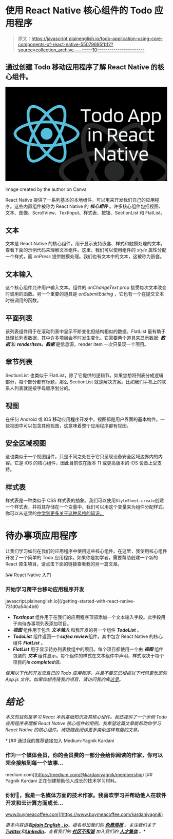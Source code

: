 # 使用 React Native 核心组件的 Todo 应用程序

> 原文：<https://javascript.plainenglish.io/todo-application-using-core-components-of-react-native-55079695fb12?source=collection_archive---------10----------------------->

## 通过创建 Todo 移动应用程序了解 React Native 的核心组件。

![](img/7cf76522566510fa85d56ecad720053f.png)

Image created by the author on Canva

React Native 提供了一系列基本的本地组件，可以用来开发我们自己的应用程序。这些内置组件被称为 React Native 的 ***核心组件*** 。许多核心组件包括视图、文本、图像、ScrollView、TextInput、样式表、按钮、SectionList 和 FlatList。

## 文本

文本是 React Native 的核心组件，用于显示支持嵌套、样式和触摸处理的文本。查看下面的示例代码来理解文本组件。这里，我们可以使用组件的 *style* 属性分配一个样式，而 *onPress* 提供触摸处理。我们也有文本中的文本，这被称为嵌套。

## 文本输入

这个核心组件允许用户输入文本。组件的 *onChangeText* prop 接受每次文本改变时调用的函数。另一个重要的道具是 *onSubmitEditing* ，它也有一个在提交文本时被调用的函数。

## 平面列表

该列表组件用于在滚动列表中显示不断变化但结构相似的数据。FlatList 最有助于处理长列表数据，其中许多项目会不时发生变化。它需要两个道具来显示数据: ***数据*** 和 ***renderItem。数据*** 是信息源，render item 一次只呈现一个项目。

## 章节列表

SectionList 也类似于 FlatList，除了它提供的逻辑节。如果您想将列表分成逻辑部分，每个部分都有标题，那么 SectionList 就是解决方案。比如我们手机上的联系人列表就是按字母顺序划分的。

## 视图

在任何 Android 或 iOS 移动应用程序开发中，视图都是用户界面的基本构件。一些视图中可以包含其他视图，这意味着整个应用程序都有视图。

## 安全区域视图

这也类似于一个视图组件，只是不同之处在于它只呈现设备安全区域边界内的内容。它是 iOS 的核心组件，因此目前仅在版本 11 或更高版本的 iOS 设备上受支持。

## 样式表

样式表是一种类似于 CSS 样式表的抽象。我们可以使用`StyleSheet.create`创建一个样式表，并将其存储在一个变量中，我们可以用这个变量来为组件分配样式。你可以从这里的[中学到更多关于这种风格的知识。](https://reactnative.dev/docs/stylesheet)

# 待办事项应用程序

让我们学习如何在我们的应用程序中使用这些核心组件。在这里，我使用核心组件开发了一个简单的 Todo 应用程序。如果你是初学者，需要帮助创建一个新的 React 原生项目，请点击下面的链接查看我的另一篇文章。

[](/getting-started-with-react-native-731d0a54c4b6) [## React Native 入门

### 开始学习跨平台移动应用程序开发

javascript.plainenglish.io](/getting-started-with-react-native-731d0a54c4b6) 

*   ***TextInput*** 组件用于在我们的应用程序顶部添加一个文本输入字段。此字段用于向待办事项列表添加项目。
*   ***视图*** 组件用于包含 ***文本输入*** 和我开发的另一个组件 ***TodoList*** 。
*   ***TodoList*** 组件返回一个***safea review***组件，其中包含 React Native 的核心组件 ***FlatList*** 。
*   ***FlatList*** 用于显示待办列表数组中的项目。每个项目都使用一个由 ***视图*** 组件包装的 ***文本*** 组件显示。每个组件的样式在文本组件中声明，样式取决于每个项目的***is completed****值。*

*使用以下代码开发您自己的 Todo 应用程序，并且不要忘记根据以下代码更改您的 App.js 文件。如果你想克隆我的项目，请访问我的库[这里](https://github.com/yagnikkardani/ToDoAppInReactNative)。*

# *结论*

*本文的目的是学习 React 本机基础知识及其核心组件。我还提供了一个示例 Todo 应用程序来理解 React Native 核心组件的用例。我希望这篇文章能帮助你学习 React Native 的核心组件。请跟随我阅读更多类似这样有趣的文章。*

*[](https://medium.com/@kardaniyagnik/membership) [## 通过我的推荐链接加入 Medium-Yagnik Kardani

### 作为一个媒体会员，你的会员费的一部分会给你阅读的作家，你可以完全接触到每一个故事…

medium.com](https://medium.com/@kardaniyagnik/membership) [](https://www.buymeacoffee.com/kardaniyagnik) [## Yagnik Kardani 正在创建帮助他人成长的技术学习材料。

### 你好👋，我是一名媒体方面的技术作家。我喜欢学习并帮助他人在软件开发和云计算方面成长…

www.buymeacoffee.com](https://www.buymeacoffee.com/kardaniyagnik) 

*更多内容请看*[***plain English . io***](https://plainenglish.io/)*。报名参加我们的* [***免费周报***](http://newsletter.plainenglish.io/) *。关注我们关于*[***Twitter***](https://twitter.com/inPlainEngHQ)*和*[***LinkedIn***](https://www.linkedin.com/company/inplainenglish/)*。查看我们的* [***社区不和谐***](https://discord.gg/GtDtUAvyhW) *加入我们的* [***人才集体***](https://inplainenglish.pallet.com/talent/welcome) *。**